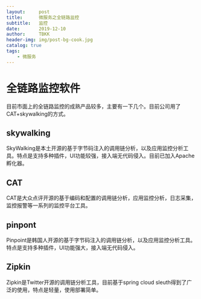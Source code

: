 ```yaml
---
layout:     post
title:      微服务之全链路监控
subtitle:   监控
date:       2019-12-10
author:     TBKK
header-img: img/post-bg-cook.jpg
catalog: true
tags:
    - 微服务
---
```



# 全链路监控软件
目前市面上的全链路监控的成熟产品较多，主要有一下几个。目前公司用了CAT+skywalking的方式。
## skywalking
SkyWalking是本土开源的基于字节码注入的调用链分析，以及应用监控分析工具。特点是支持多种插件，UI功能较强，接入端无代码侵入。目前已加入Apache孵化器。
## CAT
CAT是大众点评开源的基于编码和配置的调用链分析，应用监控分析，日志采集，监控报警等一系列的监控平台工具。
## pinpont
Pinpoint是韩国人开源的基于字节码注入的调用链分析，以及应用监控分析工具。特点是支持多种插件，UI功能强大，接入端无代码侵入。
## Zipkin
Zipkin是Twitter开源的调用链分析工具，目前基于spring cloud sleuth得到了广泛的使用，特点是轻量，使用部署简单。

